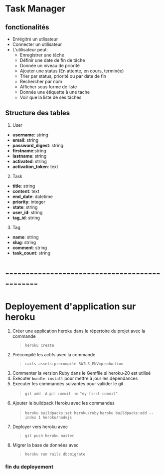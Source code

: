 # Task Manager

## fonctionalités

- Enrégitré un utlisateur
- Connecter un utilisateur
- L'utilisateur peut:
  - Enregistrer une tâche
  - Définir une date de fin de tâche
  - Donnée un niveau de priorité
  - Ajouter une status (En attente, en cours, terminée)
  - Trier par status, priorité ou par date de fin
  - Rechercher par nom
  - Afficher sous forme de liste
  - Donnée une étiquette à une tache
  - Voir que la liste de ses tâches



## Structure des tables

1. User

- **username**: string
- **email**: string
- **password_digest**: string
- **firstname**:string
- **lastname**: string
- **activated**: string
- **activation_token**: text

2. Task

- **title**: string
- **content**: text
- **end_date**: datetime
- **priority**: integer
- **state**: string
- **user_id**: string
- **tag_id**: string

3. Tag

- **name**: string
- **slug**: string
- **comment**: string
- **task_count**: string

# ----------------------------------------------







# Deployement d'application sur heroku

1.  Créer une application heroku dans le répertoire du projet avec la commande
    > ` heroku create `
2. Précompilé les actifs avec la commande
    > `rails assets:precompile RAILS_ENV=production`
3. Commenter la version Ruby dans le Gemfile si heroku-20 est utilisé
4. Exécuter `bundle install` pour mettre à jour les dépendances
5. Executer les commandes suivantes pour valiider le git
    > `git add -A`
    > `git commit -m "my-first-commit"`
6. Ajouter le buildpack Heroku avec les commandes
    > `heroku buildpacks:set heroku/ruby`
    > `heroku buildpacks:add --index 1 heroku/nodejs`
7. Deployer vers heroku avec
    > `git push heroku master`
8. Migrer la base de données avec 
    > `heroku run rails db:migrate`

### fin du deployement